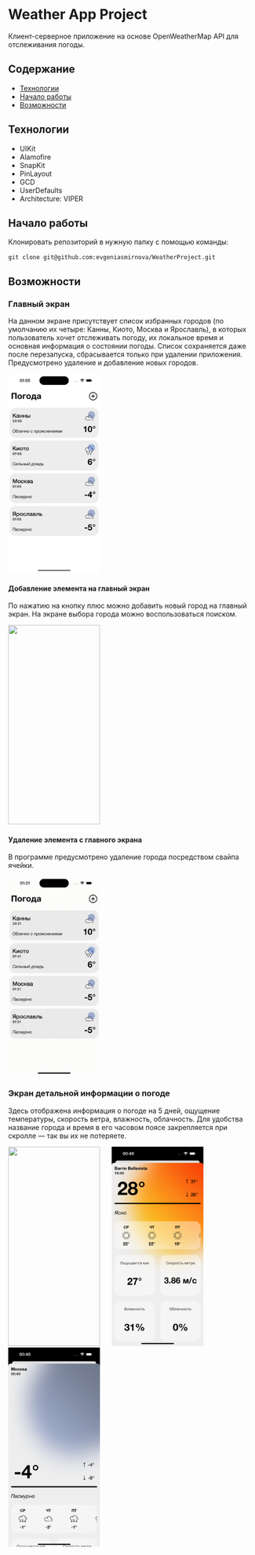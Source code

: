 # Weather App Project
Клиент-серверное приложение на основе OpenWeatherMap API для отслеживания погоды.

## Содержание
- [Технологии](https://github.com/evgeniasmirnova/WeatherProject/tree/main?tab=readme-ov-file#содержание)
-  [Начало работы](https://github.com/evgeniasmirnova/WeatherProject/tree/main?tab=readme-ov-file#начало-работы)
-  [Возможности](https://github.com/evgeniasmirnova/WeatherProject/tree/main?tab=readme-ov-file#возможности)

## Технологии
- UIKit
- Alamofire
- SnapKit
- PinLayout
- GCD
- UserDefaults
- Architecture: VIPER

## Начало работы

Клонировать репозиторий в нужную папку с помощью команды:
```
git clone git@github.com:evgeniasmirnova/WeatherProject.git
```

## Возможности


### Главный экран
На данном экране присутствует список избранных городов (по умолчанию их четыре: Канны, Киото, Москва и Ярославль), в которых пользователь хочет отслеживать погоду, их локальное время и основная информация о состоянии погоды. 
Список сохраняется даже после перезапуска, сбрасывается только при удалении приложения. Предусмотрено удаление и добавление новых городов.

<img src="ReadMeAssets/mainScreen.png" width="187" height="406"/>

#### Добавление элемента на главный экран
По нажатию на кнопку плюс можно добавить новый город на главный экран. На экране выбора города можно воспользоваться поиском.

<img src="ReadMeAssets/addCity.gif" width="187" height="406"/>

#### Удаление элемента с главного экрана
В программе предусмотрено удаление города посредством свайпа ячейки.

<img src="ReadMeAssets/deleteCity.gif" width="187" height="406"/>

### Экран детальной информации о погоде 
Здесь отображена информация о погоде на 5 дней, ощущение температуры, скорость ветра, влажность, облачность. 
Для удобства название города и время в его часовом поясе закрепляется при скролле — так вы их не потеряете.

<img src="ReadMeAssets/detailScreen.gif" width="187" height="406"/> <img src="ReadMeAssets/santiagoDetail.png" width="187" height="406" hspace="20"/> <img src="ReadMeAssets/moscowDetail.png" width="187" height="406"/> 
